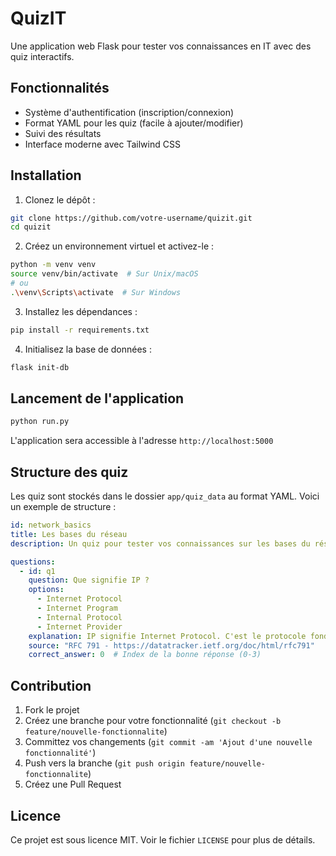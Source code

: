 # QuizIT

Une application web Flask pour tester vos connaissances en IT avec des quiz interactifs.

## Fonctionnalités

- Système d'authentification (inscription/connexion)
- Format YAML pour les quiz (facile à ajouter/modifier)
- Suivi des résultats
- Interface moderne avec Tailwind CSS

## Installation

1. Clonez le dépôt :
```bash
git clone https://github.com/votre-username/quizit.git
cd quizit
```

2. Créez un environnement virtuel et activez-le :
```bash
python -m venv venv
source venv/bin/activate  # Sur Unix/macOS
# ou
.\venv\Scripts\activate  # Sur Windows
```

3. Installez les dépendances :
```bash
pip install -r requirements.txt
```

4. Initialisez la base de données :
```bash
flask init-db
```

## Lancement de l'application

```bash
python run.py
```

L'application sera accessible à l'adresse `http://localhost:5000`

## Structure des quiz

Les quiz sont stockés dans le dossier `app/quiz_data` au format YAML. Voici un exemple de structure :

```yaml
id: network_basics
title: Les bases du réseau
description: Un quiz pour tester vos connaissances sur les bases du réseau informatique

questions:
  - id: q1
    question: Que signifie IP ?
    options:
      - Internet Protocol
      - Internet Program
      - Internal Protocol
      - Internet Provider
    explanation: IP signifie Internet Protocol. C'est le protocole fondamental qui permet l'adressage et le routage des paquets sur Internet.
    source: "RFC 791 - https://datatracker.ietf.org/doc/html/rfc791"
    correct_answer: 0  # Index de la bonne réponse (0-3)
```

## Contribution

1. Fork le projet
2. Créez une branche pour votre fonctionnalité (`git checkout -b feature/nouvelle-fonctionnalite`)
3. Committez vos changements (`git commit -am 'Ajout d'une nouvelle fonctionnalité'`)
4. Push vers la branche (`git push origin feature/nouvelle-fonctionnalite`)
5. Créez une Pull Request

## Licence

Ce projet est sous licence MIT. Voir le fichier `LICENSE` pour plus de détails.